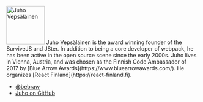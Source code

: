 <p>
<img src='https://www.gravatar.com/avatar/b26ec3c2769168c2cbc64cc3df9cdd9c?s=200' alt='Juho Vepsäläinen' class='author-photo' width='100' height='100' />
Juho Vepsäläinen is the award winning founder of the SurviveJS and JSter. In addition to being a core developer of webpack, he has been active in the open source scene since the early 2000s. Juho lives in Vienna, Austria, and was chosen as the Finnish Code Ambassador of 2017 by [Blue Arrow Awards](https://www.bluearrowawards.com/). He organizes [React Finland](https://react-finland.fi).
</p>

* [@bebraw](https://twitter.com/bebraw)
* [Juho on GitHub](https://github.com/bebraw)
